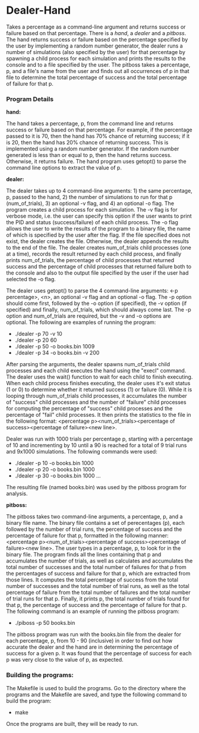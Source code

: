 # Dealer-Hand

Takes a percentage as a command-line argument and returns success or failure based on that percentage. There is a *hand*, a *dealer* and a *pitboss*. The hand returns success or failure based on the percentage specified by the user by implementing a random number generator, the dealer runs a number of simulations (also specified by the user) for that percentage by spawning a child process for each simulation and prints the results to the console and to a file specified by the user. The pitboss takes a percentage, p, and a file's name from the user and finds out all occurrences of p in that file to determine the total percentage of success and the total percentage of failure for that p.

### Program Details

**hand:**

The hand takes a percentage, p, from the command line and returns success or failure based on that percentage. For example, if the percentage passed to it is 70, then the hand has 70% chance of returning success; if it is 20, then the hand has 20% chance of returning success. This is implemented using a random number generator. If the random number generated is less than or equal to p, then the hand returns success. Otherwise, it returns failure. The hand program uses getopt() to parse the command line options to extract the value of p.

**dealer:**

The dealer takes up to 4 command-line arguments: 1) the same percentage, p, passed to the hand, 2) the number of simulations to run for that p (num_of_trials), 3) an optional -v flag, and 4) an optional -o flag. The program creates a child process for each simulation. The -v flag is for verbose mode, i.e. the user can specify this option if the user wants to print the PID and status (success/failure) of each child process. The -o flag allows the user to write the results of the program to a binary file, the name of which is specified by the user after the flag. If the file specified does not exist, the dealer creates the file. Otherwise, the dealer appends the results to the end of the file. The dealer creates num_of_trials child processes (one at a time), records the result returned by each child process, and finally prints num_of_trials, the percentage of child processes that returned success and the percentage of child processes that returned failure both to the console and also to the output file specified by the user if the user had selected the -o flag.

The dealer uses getopt() to parse the 4 command-line arguments: \<-p percentage\>, \<n\>, an optional -v flag and an optional -o flag. The -p option should come first, followed by the -o option (if specified), the -v option (if specified) and finally, num_of_trials, which should always come last. The -p option and num_of_trials are required, but the -v and -o options are optional. The following are examples of running the program:
  * ./dealer -p 70 -v 10
  * ./dealer -p 20 60
  * ./dealer -p 50 -o books.bin 1009
  * ./dealer -p 34 -o books.bin -v 200

After parsing the arguments, the dealer spawns num_of_trials child processes and each child executes the hand using the "execl" command. The dealer uses the wait() function to wait for each child to finish executing. When each child process finishes executing, the dealer uses it's exit status (1 or 0) to determine whether it returned success (1) or failure (0). While it is looping through num_of_trials child processes, it accumulates the number of "success" child processes and the number of "failure" child processes for computing the percentage of "success" child processes and the percentage of "fail" child processes. It then prints the statistics to the file in the following format: \<percentage p\>\<num_of_trials\>\<percentage of success\>\<percentage of failure\>\<new line\>.

Dealer was run with 1000 trials per percentage p, starting with a percentage of 10 and incrementing by 10 until a 90 is reached for a total of 9 trial runs and 9x1000 simulations. The following commands were used:
 * ./dealer -p 10 -o books.bin 1000
 * ./dealer -p 20 -o books.bin 1000
 * ./dealer -p 30 -o books.bin 1000
 ...

The resulting file (named books.bin) was used by the pitboss program for analysis.

**pitboss:**

The pitboss takes two command-line arguments, a percentage, p, and a binary file name. The binary file contains a set of perecentages (p), each followed by the number of trial runs, the percentage of success and the percentage of failure for that p, formatted in the following manner: \<percentage p\>\<num_of_trials\>\<percentage of success\>\<percentage of failure\>\<new line\>. The user types in a percentage, p, to look for in the binary file. The program finds all the lines containing that p and accumulates the number of trials, as well as calculates and accumulates the total number of successes and the total number of failures for that p from the percentages of success and failure for that p, which are extracted from those lines. It computes the total percentage of success from the total number of successes and the total number of trial runs, as well as the total percentage of failure from the total number of failures and the total number of trial runs for that p. Finally, it prints p, the total number of trials found for that p, the percentage of success and the percentage of failure for that p. The following command is an example of running the pitboss program:
 * ./piboss -p 50 books.bin

The pitboss program was run with the books.bin file from the dealer for each percentage, p, from 10 - 90 (inclusive) in order to find out how accurate the dealer and the hand are in determining the percentage of success for a given p. It was found that the percentage of success for each p was very close to the value of p, as expected.

### Building the programs:

The Makefile is used to build the programs. Go to the directory where the programs and the Makefile are saved, and type the following command to build the program:
 * make
 
 Once the programs are built, they will be ready to run.
